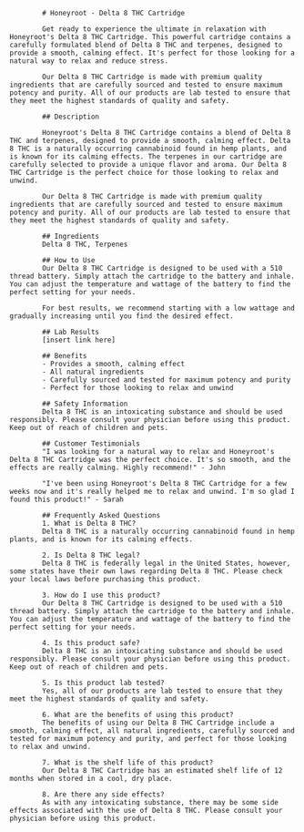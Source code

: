 
            # Honeyroot - Delta 8 THC Cartridge 
            
            Get ready to experience the ultimate in relaxation with Honeyroot's Delta 8 THC Cartridge. This powerful cartridge contains a carefully formulated blend of Delta 8 THC and terpenes, designed to provide a smooth, calming effect. It's perfect for those looking for a natural way to relax and reduce stress.
            
            Our Delta 8 THC Cartridge is made with premium quality ingredients that are carefully sourced and tested to ensure maximum potency and purity. All of our products are lab tested to ensure that they meet the highest standards of quality and safety. 
            
            ## Description 
            
            Honeyroot's Delta 8 THC Cartridge contains a blend of Delta 8 THC and terpenes, designed to provide a smooth, calming effect. Delta 8 THC is a naturally occurring cannabinoid found in hemp plants, and is known for its calming effects. The terpenes in our cartridge are carefully selected to provide a unique flavor and aroma. Our Delta 8 THC Cartridge is the perfect choice for those looking to relax and unwind. 
            
            Our Delta 8 THC Cartridge is made with premium quality ingredients that are carefully sourced and tested to ensure maximum potency and purity. All of our products are lab tested to ensure that they meet the highest standards of quality and safety. 
            
            ## Ingredients 
            Delta 8 THC, Terpenes 
            
            ## How to Use 
            Our Delta 8 THC Cartridge is designed to be used with a 510 thread battery. Simply attach the cartridge to the battery and inhale. You can adjust the temperature and wattage of the battery to find the perfect setting for your needs. 
            
            For best results, we recommend starting with a low wattage and gradually increasing until you find the desired effect. 
            
            ## Lab Results 
            [insert link here]
            
            ## Benefits 
            - Provides a smooth, calming effect 
            - All natural ingredients 
            - Carefully sourced and tested for maximum potency and purity 
            - Perfect for those looking to relax and unwind 
            
            ## Safety Information 
            Delta 8 THC is an intoxicating substance and should be used responsibly. Please consult your physician before using this product. Keep out of reach of children and pets. 
            
            ## Customer Testimonials 
            "I was looking for a natural way to relax and Honeyroot's Delta 8 THC Cartridge was the perfect choice. It's so smooth, and the effects are really calming. Highly recommend!" - John 
            
            "I've been using Honeyroot's Delta 8 THC Cartridge for a few weeks now and it's really helped me to relax and unwind. I'm so glad I found this product!" - Sarah 
            
            ## Frequently Asked Questions
            1. What is Delta 8 THC? 
            Delta 8 THC is a naturally occurring cannabinoid found in hemp plants, and is known for its calming effects. 
            
            2. Is Delta 8 THC legal? 
            Delta 8 THC is federally legal in the United States, however, some states have their own laws regarding Delta 8 THC. Please check your local laws before purchasing this product. 
            
            3. How do I use this product? 
            Our Delta 8 THC Cartridge is designed to be used with a 510 thread battery. Simply attach the cartridge to the battery and inhale. You can adjust the temperature and wattage of the battery to find the perfect setting for your needs. 
            
            4. Is this product safe? 
            Delta 8 THC is an intoxicating substance and should be used responsibly. Please consult your physician before using this product. Keep out of reach of children and pets. 
            
            5. Is this product lab tested? 
            Yes, all of our products are lab tested to ensure that they meet the highest standards of quality and safety. 
            
            6. What are the benefits of using this product? 
            The benefits of using our Delta 8 THC Cartridge include a smooth, calming effect, all natural ingredients, carefully sourced and tested for maximum potency and purity, and perfect for those looking to relax and unwind. 
            
            7. What is the shelf life of this product? 
            Our Delta 8 THC Cartridge has an estimated shelf life of 12 months when stored in a cool, dry place. 
            
            8. Are there any side effects? 
            As with any intoxicating substance, there may be some side effects associated with the use of Delta 8 THC. Please consult your physician before using this product.